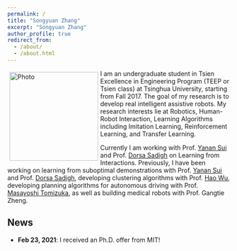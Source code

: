 ```yaml
---
permalink: /
title: "Songyuan Zhang"
excerpt: "Songyuan Zhang"
author_profile: true
redirect_from: 
  - /about/
  - /about.html
---
```


<p>
  <img src="https://syzhang092218-source.github.io/files/syzhang.jpg?raw=true" alt="Photo" style="width: 200px;" hspace="5" vspace="5" align="left"/> 
  I am an undergraduate student in Tsien Excellence in Engineering Program (TEEP or Tsien class) at Tsinghua University, starting from Fall 2017. The goal of my research is to develop real intelligent assistive robots. My research interests lie at Robotics, Human-Robot Interaction, Learning Algorithms including Imitation Learning, Reinforcement Learning, and Transfer Learning.
</p>


Currently I am working with Prof. [Yanan Sui](https://www.yanansui.com/) and Prof. [Dorsa Sadigh](https://dorsa.fyi/) on Learning from Interactions. Previously, I have been working on learning from suboptimal demonstrations with Prof. [Yanan Sui](https://www.yanansui.com/) and Prof. [Dorsa Sadigh](https://dorsa.fyi/), developing clustering algorithms with Prof. [Hao Wu](https://haowu1983.github.io/), developing planning algorithms for autonomous driving with Prof. [Masayoshi Tomizuka](https://msc.berkeley.edu/people/tomizuka.html), as well as building medical robots with Prof. Gangtie Zheng. 



## News

- **Feb 23, 2021**: I received an Ph.D. offer from MIT!